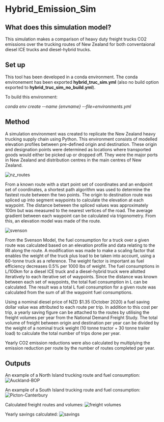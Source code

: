 # Hybrid_Emission_Sim

## What does this simulation model?
This simulation makes a comparison of heavy duty freight trucks CO2 emissions over the trucking routes of New Zealand for both conventaional diesel ICE trucks and diesel-hybrid trucks. 

## Set up
This tool has been developed in a conda environment. The conda environement has been exported **hybrid_truc_sim.yml** (also no build option exported to **hybrid_truc_sim_no_build.yml**).

To build this environment: 

*conda env create --name {envname} --file=environments.yml*

## Method
A simulation environment was created to replicate the New Zealand heavy trucking supply chain using Python. This environment consists of modelled elevation profiles between pre-defined origin and destination. These origin and designation points were determined as locations where transported goods would either be picked up or dropped off. They were the major ports in New Zealand and distribution centres in the main centres of New Zealand. 

![nz_routes](https://user-images.githubusercontent.com/84685671/191444804-120a51ee-687e-4c96-9422-95047e883569.jpg)

From a known route with a start point set of coordinates and an endpoint set of coordinates, a shortest path algorithm was used to determine the fastest route between the two points. The origin to destination route was spliced up into segment waypoints to calculate the elevation at each waypoint. The distance between the spliced values was approximately 100m but was measured to the nearest vertices of the road. The average gradient between each waypoint can be calculated via trigonometry. From this, an elevation model was made of the route.

![svenson](https://user-images.githubusercontent.com/84685671/191446780-306c0e29-2c04-4b8f-9a0c-2c4ba6b06738.jpg)


From the Svenson Model, the fuel consumption for a truck over a given route was calculated based on an elevation profile and data relating to the IRI along the route. A modification was made to make a scaling factor that enables the weight of the truck plus load to be taken into account, using a 60-tonne truck as a reference. The weight factor is important as fuel efficiency decreases 0.5% per 1000 lbs of weight.
The fuel consumptions in L/100km for a diesel ICE truck and a diesel-hybrid truck were allotted iteratively to each iterative set of waypoints. Since the distance was known between each set of waypoints, the total fuel consumption in L can be calculated. The result was a total L fuel consumption for a given route was calculated from the sum of all the waypoint fuel consumptions.

Using a nominal diesel price of NZD $1.35 (October 2020) a fuel saving dollar value was attributed to each route per trip. 
In addition to this cost per trip, a yearly saving figure can be attached to the routes by utilising the freight volumes per year from the National Demand Freight Study. The total volume of freight between origin and destination per year can be divided by the weight of a nominal truck weight (10 tonne tractor + 30 tonne trailer load) to calculate the total number of trips done per year.

Yearly CO2 emission reductions were also calculated by multiplying the emission reduction per route by the number of routes completed per year.

## Outputs

An example of a North Island trucking route and fuel consumption:
![Auckland-BOP](https://user-images.githubusercontent.com/84685671/191445922-730ac41b-a426-4d58-b1a7-e15ee0686371.png)

An example of a South Island trucking route and fuel consumption:
![Picton-Canterbury](https://user-images.githubusercontent.com/84685671/191445986-c7b7e11e-23a7-43de-b0cb-adb27336434f.png)

Calculated freight routes and volumes:
![freight volumes](https://user-images.githubusercontent.com/84685671/191446199-f05cef97-3c6a-4070-a311-21b1b5ffcc79.jpg)

Yearly savings calculated:
![savings](https://user-images.githubusercontent.com/84685671/191447050-2dcba339-bbe1-4301-9c8e-97539dfa0a2c.jpg)

